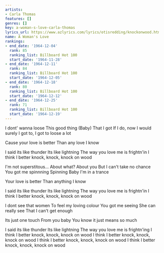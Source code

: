 ```yaml
---
artists:
- Carla Thomas
features: []
genres: []
key: a-woman-s-love-carla-thomas
lyrics_url: https://www.azlyrics.com/lyrics/otisredding/knockonwood.html
name: A Woman's Love
rankings:
- end_date: '1964-12-04'
  rank: 85
  ranking_list: Billboard Hot 100
  start_date: '1964-11-28'
- end_date: '1964-12-11'
  rank: 84
  ranking_list: Billboard Hot 100
  start_date: '1964-12-05'
- end_date: '1964-12-18'
  rank: 80
  ranking_list: Billboard Hot 100
  start_date: '1964-12-12'
- end_date: '1964-12-25'
  rank: 71
  ranking_list: Billboard Hot 100
  start_date: '1964-12-19'
---
```






I dont' wanna loose
This good thing (Baby)
That I got If I do, now
I would surely
I got to, I got to loose a lot

Cause your love is better
Than any love I know

I said its like thunder
Its like lightning
The way you love me is frightn'in
I think I better knock, knock, knock on wood

I'm not superstitous...
 About what?
 About you But I can't take no chance
You got me spinnning Spinning
Baby I'm in a trance

Your love is better
Than anything I know

I said its like thunder
Its like lightning
The way you love me is frightn'in
I think I better knock, knock, knock on wood

I dont see that women
To feel my loving colour
You got me seeing
She can really see
That I can't get enough

Its just one touch
From you baby
You know it just means so much

I said its like thunder
Its like lightning
The way you love me is frightn'ing
I think I better knock, knock, knock on wood
I think I better knock, knock, knock on wood
I think I better knock, knock, knock on wood
I think I better knock, knock, knock on wood



